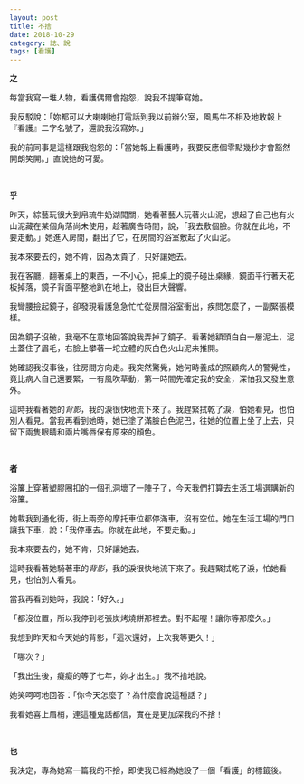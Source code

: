```yaml
---
layout: post
title: 不捨
date: 2018-10-29
category: 誌、說
tags: [看護]
---
```


**之**

每當我寫一堆人物，看護偶爾會抱怨，說我不提筆寫她。

我反駁說：「妳都可以大喇喇地打電話到我以前辦公室，風馬牛不相及地敢報上『看護』二字名號了，還說我沒寫妳。」

我的前同事是這樣跟我抱怨的：「當她報上看護時，我要反應個零點幾秒才會豁然開朗笑開。」直說她的可愛。
<p>&nbsp;</p>

<!--more-->
**乎**

昨天，綜藝玩很大到帛琉牛奶湖闖關，她看著藝人玩著火山泥，想起了自己也有火山泥藏在某個角落尚未使用，趁著廣告時間，說，「我去敷個臉。你就在此地，不要走動。」她進入房間，翻出了它，在房間的浴室敷起了火山泥。

我本來要去的，她不肯，因為太貴了，只好讓她去。

我在客廳，翻著桌上的東西，一不小心，把桌上的鏡子碰出桌緣，鏡面平行著天花板掉落，鏡子背面平整地趴在地上，發出巨大聲響。

我彎腰撿起鏡子，卻發現看護急急忙忙從房間浴室衝出，疾問怎麼了，一副緊張模樣。

因為鏡子沒破，我毫不在意地回答說我弄掉了鏡子。看著她額頭白白一層泥土，泥土蓋住了眉毛，右臉上攀著一坨立體的灰白色火山泥未推開。

她確認我沒事後，往房間方向走。我突然驚覺，她何時養成的照顧病人的警覺性，竟比病人自己還要緊，一有風吹草動，第一時間先確定我的安全，深怕我又發生意外。

這時我看著她的*背影*，我的淚很快地流下來了。我趕緊拭乾了淚，怕她看見，也怕別人看見。當我再看到她時，她已塗了滿臉白色泥巴，往她的位置上坐了上去，只留下兩隻眼睛和兩片嘴唇保有原來的顏色。
<p>&nbsp;</p>


**者**

浴簾上穿著塑膠圈扣的一個孔洞壞了一陣子了，今天我們打算去生活工場選購新的浴簾。

她載我到通化街，街上兩旁的摩托車位都停滿車，沒有空位。她在生活工場的門口讓我下車，說：「我停車去。你就在此地，不要走動。」

我本來要去的，她不肯，只好讓她去。

這時我看著她騎著車的*背影*，我的淚很快地流下來了。我趕緊拭乾了淚，怕她看見，也怕別人看見。

當我再看到她時，我說：「好久。」

「都沒位置，所以我停到老張炭烤燒餅那裡去。對不起喔！讓你等那麼久。」

我想到昨天和今天她的背影，「這次還好，上次我等更久！」

「哪次？」

「我出生後，癡癡的等了七年，妳才出生。」我不捨地說。

她笑呵呵地回答：「你今天怎麼了？為什麼會說這種話？」

我看她喜上眉梢，連這種鬼話都信，實在是更加深我的不捨！
<p>&nbsp;</p>


**也**

我決定，專為她寫一篇我的不捨，即使我已經為她設了一個「看護」的標籤後。
